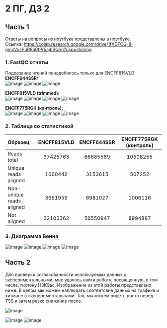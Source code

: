 # 2 ПГ, ДЗ 2
## Часть 1
Ответы на вопросы из ноутбука представлены в ноутбуке.  
Ссылка: https://colab.research.google.com/drive/1fXDFCG-8-gmxVozPuR8a0tPr5ajbSQnn?usp=sharing
### 1. FastQC отчеты
Подрезание чтений понадобилось только для ENCFF815VLD
**ENCFF644SSR:**  
![image](https://user-images.githubusercontent.com/55440084/155748402-ee20c407-8ef4-4004-a9c7-e0e8fbea6242.png)
![image](https://user-images.githubusercontent.com/55440084/155748433-278d2b07-ef58-45a3-8579-b82f35e3cb4b.png)
![image](https://user-images.githubusercontent.com/55440084/155748459-2c0a6d42-533c-499e-82a7-69bbeceb6391.png)

**ENCFF815VLD (trimmed):**  
![image](https://user-images.githubusercontent.com/55440084/155761166-973a21b3-e741-470e-85b3-cb6e92c37929.png)
![image](https://user-images.githubusercontent.com/55440084/155761184-0e249c1e-250a-431d-901c-00cc5b4497d9.png)
![image](https://user-images.githubusercontent.com/55440084/155761215-380dfa2d-6c3d-444b-9b2d-f66b76d568b4.png)
![image](https://user-images.githubusercontent.com/55440084/155761434-fe7ea13d-6b3e-4e12-b206-2e29482f0aab.png)

**ENCFF775RGK (контроль):**  
![image](https://user-images.githubusercontent.com/55440084/155748485-91f57b63-cb8d-4dff-919f-52538206cb4a.png)
![image](https://user-images.githubusercontent.com/55440084/155748510-007ad34f-ec5d-4b22-8ce6-a4030ea7bfce.png)
![image](https://user-images.githubusercontent.com/55440084/155748543-779e7108-fa73-49c8-986c-6af426972363.png)
![image](https://user-images.githubusercontent.com/55440084/155748576-efcaba12-5371-4755-9ad7-7ec238088e36.png)

### 2. Таблица со статистикой
|Образец                 |ENCFF815VLD|ENCFF644SSR|ENCFF775RGK (контроль)|
|:-----------------------|:---------:|:---------:|:--------------------:|
|Reads total             |37425763   |66685589   |10508255              |
|Unique reads aligned    |1660442    |3153615    |507252                |
|Non-unique reads aligned|3661959    |6981027    |1006116               |
|Not aligned             |32103362   |56550947   |8994887               |

### 3. Диаграмма Венна
![image](https://user-images.githubusercontent.com/55440084/156043299-612ceceb-1324-4343-9e27-054fbec510d7.png)
![image](https://user-images.githubusercontent.com/55440084/156043250-94b2d08d-b3a6-44fd-8cf6-79db57d4c62c.png)
![image](https://user-images.githubusercontent.com/55440084/156043349-b397d50f-9570-4d1f-86f5-8e46a1aaa925.png)
![image](https://user-images.githubusercontent.com/55440084/156043378-ca249347-7ab3-4f82-839e-561f96e67a63.png)

## Часть 2

Для проверки согласованности используемых данных с экспериментальными, мне удалось найти работу, посвященную, в том числе, гистону H3K9ac. Изображение из этой работы представлено ниже. В целом мы можем наблюдать соответсвие данных на графике и хитмапе с эксперементальнами. Так, мы можем видеть росто перед TSS и затем резко снижение после.

![image](https://user-images.githubusercontent.com/55440084/156918841-a153043d-fdac-43ce-9919-b9df8e4b8055.png)

![image](https://user-images.githubusercontent.com/55440084/156922472-5a84dc5b-ead8-4b24-b7a6-556e06b05d0d.png)
![image](https://user-images.githubusercontent.com/55440084/156922482-a44148d4-79b3-42d3-80ac-ec43f1e158b6.png)
